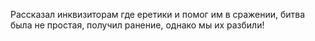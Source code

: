 Рассказал инквизиторам где еретики и помог им в сражении, битва была не простая, получил ранение, однако мы их разбили!
